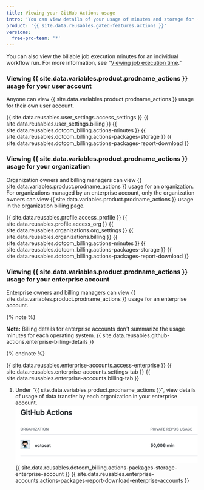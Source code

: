 ```yaml
---
title: Viewing your GitHub Actions usage
intro: 'You can view details of your usage of minutes and storage for {{ site.data.variables.product.prodname_actions }}.'
product: '{{ site.data.reusables.gated-features.actions }}'
versions:
  free-pro-team: '*'
---
```


You can also view the billable job execution minutes for an individual workflow run. For more information, see "[Viewing job execution time](/actions/managing-workflow-runs/viewing-job-execution-time)."

### Viewing {{ site.data.variables.product.prodname_actions }} usage for your user account

Anyone can view {{ site.data.variables.product.prodname_actions }} usage for their own user account.

{{ site.data.reusables.user_settings.access_settings }}
{{ site.data.reusables.user_settings.billing }}
{{ site.data.reusables.dotcom_billing.actions-minutes }}
{{ site.data.reusables.dotcom_billing.actions-packages-storage }}
{{ site.data.reusables.dotcom_billing.actions-packages-report-download }}

### Viewing {{ site.data.variables.product.prodname_actions }} usage for your organization

Organization owners and billing managers can view {{ site.data.variables.product.prodname_actions }} usage for an organization. For organizations managed by an enterprise account, only the organization owners can view {{ site.data.variables.product.prodname_actions }} usage in the organization billing page.

{{ site.data.reusables.profile.access_profile }}
{{ site.data.reusables.profile.access_org }}
{{ site.data.reusables.organizations.org_settings }}
{{ site.data.reusables.organizations.billing }}
{{ site.data.reusables.dotcom_billing.actions-minutes }}
{{ site.data.reusables.dotcom_billing.actions-packages-storage }}
{{ site.data.reusables.dotcom_billing.actions-packages-report-download }}

### Viewing {{ site.data.variables.product.prodname_actions }} usage for your enterprise account

Enterprise owners and billing managers can view {{ site.data.variables.product.prodname_actions }} usage for an enterprise account.

{% note %}

**Note:** Billing details for enterprise accounts don't summarize the usage minutes for each operating system. {{ site.data.reusables.github-actions.enterprise-billing-details }}

{% endnote %}

{{ site.data.reusables.enterprise-accounts.access-enterprise }}
{{ site.data.reusables.enterprise-accounts.settings-tab }}
{{ site.data.reusables.enterprise-accounts.billing-tab }}
1. Under "{{ site.data.variables.product.prodname_actions }}", view details of usage of data transfer by each organization in your enterprise account.
  ![Details of usage of minutes](/assets/images/help/billing/actions-minutes-enterprise.png)
{{ site.data.reusables.dotcom_billing.actions-packages-storage-enterprise-account }}
{{ site.data.reusables.enterprise-accounts.actions-packages-report-download-enterprise-accounts }}
